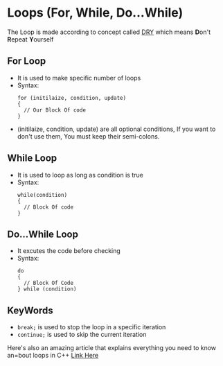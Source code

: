# Loops (For, While, Do...While)
The Loop is made according to concept called [DRY](https://en.wikipedia.org/wiki/Don%27t_repeat_yourself) which means **D**on't **R**epeat **Y**ourself

## For Loop
- It is used to make specific number of loops
- Syntax:
  ```
  for (initilaize, condition, update)
  {
    // Our Block Of code
  }
  ```
- (initilaize, condition, update) are all optional conditions, If you want to don't use them, You must keep their semi-colons.

## While Loop
- It is used to loop as long as condition is true
- Syntax:
  ```
  while(condition)
  {
    // Block Of code
  }
  ```

## Do...While Loop
- It excutes the code before checking
- Syntax:
  ```
  do
  {
    // Block Of Code
  } while (condition)
  ```

## KeyWords
- `break;` is used to stop the loop in a specific iteration
- `continue;` is used to skip the current iteration

Here's also an amazing article that explains everything you need to know an=bout loops in C++ [Link Here](https://www.geeksforgeeks.org/cpp-loops/)